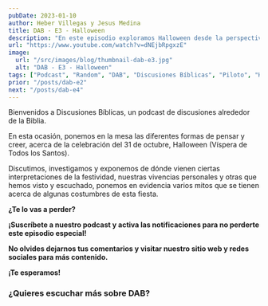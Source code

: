 ```yaml
---
pubDate: 2023-01-10
author: Heber Villegas y Jesus Medina
title: DAB - E3 - Halloween
description: "En este episodio exploramos Halloween desde la perspectiva bíblica, desmitificando tradiciones y compartiendo vivencias personales sobre la Víspera de Todos los Santos."
url: "https://www.youtube.com/watch?v=dNEjbRpgxzE"
image:
  url: "/src/images/blog/thumbnail-dab-e3.jpg"
  alt: "DAB - E3 - Halloween"
tags: ["Podcast", "Random", "DAB", "Discusiones Bíblicas", "Piloto", "Halloween", "Víspera de Todos los Santos"]
prior: "/posts/dab-e2"
next: "/posts/dab-e4"
---
```


Bienvenidos a Discusiones Bíblicas, un podcast de discusiones alrededor de la Biblia.

En esta ocasión, ponemos en la mesa las diferentes formas de pensar y creer, acerca de la celebración del 31 de octubre, Halloween (Víspera de Todos los Santos).

Discutimos, investigamos y exponemos de dónde vienen ciertas interpretaciones de la festividad, nuestras vivencias personales y otras que hemos visto y escuchado, ponemos en evidencia varios mitos que se tienen acerca de algunas costumbres de esta fiesta.

**¿Te lo vas a perder?**

**¡Suscríbete a nuestro podcast y activa las notificaciones para no perderte este episodio especial!**

**No olvides dejarnos tus comentarios y visitar nuestro sitio web y redes sociales para más contenido.**

**¡Te esperamos!**

### **¿Quieres escuchar más sobre DAB?**

